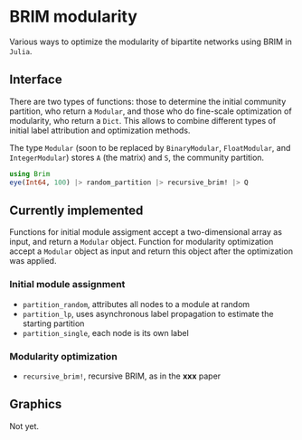 # BRIM modularity

Various ways to optimize the modularity of bipartite networks using BRIM in
`Julia`.

## Interface

There are two types of functions: those to determine the initial community
partition, who return a `Modular`, and those who do fine-scale optimization
of modularity, who return a `Dict`. This allows to combine different types
of initial label attribution and optimization methods.

The type `Modular` (soon to be replaced by `BinaryModular`, `FloatModular`,
and `IntegerModular`) stores `A` (the matrix) and `S`, the community partition.

``` julia
using Brim
eye(Int64, 100) |> random_partition |> recursive_brim! |> Q
```

## Currently implemented

Functions for initial module assigment accept a two-dimensional array as input,
and return a `Modular` object. Function for modularity optimization accept
a `Modular` object as input and return this object after the optimization
was applied.

### Initial module assignment

- `partition_random`, attributes all nodes to a module at random
- `partition_lp`, uses asynchronous label propagation to estimate the starting partition
- `partition_single`, each node is its own label

### Modularity optimization

- `recursive_brim!`, recursive BRIM, as in the **xxx** paper

## Graphics

Not yet.

